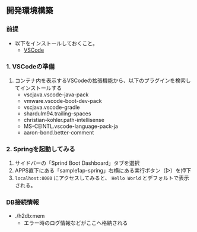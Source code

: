 ## 開発環境構築
### 前提
- 以下をインストールしておくこと。
  - [VSCode](https://code.visualstudio.com/download)

### 1. VSCodeの準備
1. コンテナ内を表示するVSCodeの拡張機能から、以下のプラグインを検索してインストールする
   - vscjava.vscode-java-pack
   - vmware.vscode-boot-dev-pack
   - vscjava.vscode-gradle
   - shardulm94.trailing-spaces
   - christian-kohler.path-intellisense
   - MS-CEINTL.vscode-language-pack-ja
   - aaron-bond.better-comment

### 2. Springを起動してみる
1. サイドバーの「Sprind Boot Dashboard」タブを選択
2. APPS直下にある「sample1ap-spring」右横にある実行ボタン（▷）を押下
3. `localhost:8080` にアクセスしてみると、 `Hello World` とデフォルトで表示される。

### DB接続情報

- ./h2db:mem
  - エラー時のログ情報などがここへ格納される